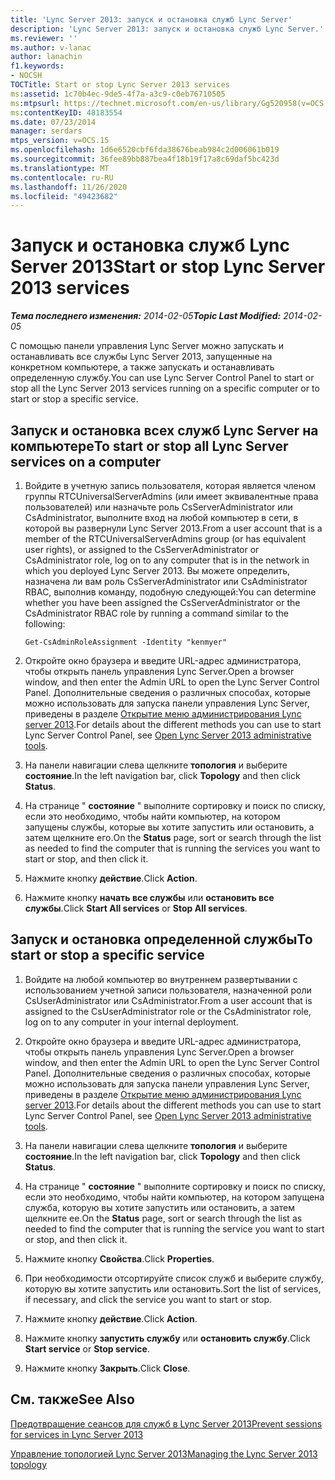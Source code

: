 ```yaml
---
title: 'Lync Server 2013: запуск и остановка служб Lync Server'
description: 'Lync Server 2013: запуск и остановка служб Lync Server.'
ms.reviewer: ''
ms.author: v-lanac
author: lanachin
f1.keywords:
- NOCSH
TOCTitle: Start or stop Lync Server 2013 services
ms:assetid: 1c70b4ec-9de5-4f7a-a3c9-c0eb76710505
ms:mtpsurl: https://technet.microsoft.com/en-us/library/Gg520958(v=OCS.15)
ms:contentKeyID: 48183554
ms.date: 07/23/2014
manager: serdars
mtps_version: v=OCS.15
ms.openlocfilehash: 1d6e6520cbf6fda38676beab984c2d006061b019
ms.sourcegitcommit: 36fee89bb887bea4f18b19f17a8c69daf5bc423d
ms.translationtype: MT
ms.contentlocale: ru-RU
ms.lasthandoff: 11/26/2020
ms.locfileid: "49423682"
---
```

# <a name="start-or-stop-lync-server-2013-services"></a><span data-ttu-id="09c27-103">Запуск и остановка служб Lync Server 2013</span><span class="sxs-lookup"><span data-stu-id="09c27-103">Start or stop Lync Server 2013 services</span></span>

<div data-xmlns="http://www.w3.org/1999/xhtml">

<div class="topic" data-xmlns="http://www.w3.org/1999/xhtml" data-msxsl="urn:schemas-microsoft-com:xslt" data-cs="https://msdn.microsoft.com/">

<div data-asp="https://msdn2.microsoft.com/asp">



</div>

<div id="mainSection">

<div id="mainBody"><span data-ttu-id="09c27-104">

<span> </span></span><span class="sxs-lookup"><span data-stu-id="09c27-104">

<span> </span></span></span>

<span data-ttu-id="09c27-105">_**Тема последнего изменения:** 2014-02-05_</span><span class="sxs-lookup"><span data-stu-id="09c27-105">_**Topic Last Modified:** 2014-02-05_</span></span>

<span data-ttu-id="09c27-106">С помощью панели управления Lync Server можно запускать и останавливать все службы Lync Server 2013, запущенные на конкретном компьютере, а также запускать и останавливать определенную службу.</span><span class="sxs-lookup"><span data-stu-id="09c27-106">You can use Lync Server Control Panel to start or stop all the Lync Server 2013 services running on a specific computer or to start or stop a specific service.</span></span>

<div>

## <a name="to-start-or-stop-all-lync-server-services-on-a-computer"></a><span data-ttu-id="09c27-107">Запуск и остановка всех служб Lync Server на компьютере</span><span class="sxs-lookup"><span data-stu-id="09c27-107">To start or stop all Lync Server services on a computer</span></span>

1.  <span data-ttu-id="09c27-108">Войдите в учетную запись пользователя, которая является членом группы RTCUniversalServerAdmins (или имеет эквивалентные права пользователей) или назначьте роль CsServerAdministrator или CsAdministrator, выполните вход на любой компьютер в сети, в которой вы развернули Lync Server 2013.</span><span class="sxs-lookup"><span data-stu-id="09c27-108">From a user account that is a member of the RTCUniversalServerAdmins group (or has equivalent user rights), or assigned to the CsServerAdministrator or CsAdministrator role, log on to any computer that is in the network in which you deployed Lync Server 2013.</span></span> <span data-ttu-id="09c27-109">Вы можете определить, назначена ли вам роль CsServerAdministrator или CsAdministrator RBAC, выполнив команду, подобную следующей:</span><span class="sxs-lookup"><span data-stu-id="09c27-109">You can determine whether you have been assigned the CsServerAdministrator or the CsAdministrator RBAC role by running a command similar to the following:</span></span>
    
        Get-CsAdminRoleAssignment -Identity "kenmyer"

2.  <span data-ttu-id="09c27-110">Откройте окно браузера и введите URL-адрес администратора, чтобы открыть панель управления Lync Server.</span><span class="sxs-lookup"><span data-stu-id="09c27-110">Open a browser window, and then enter the Admin URL to open the Lync Server Control Panel.</span></span> <span data-ttu-id="09c27-111">Дополнительные сведения о различных способах, которые можно использовать для запуска панели управления Lync Server, приведены в разделе [Открытие меню администрирования Lync server 2013](lync-server-2013-open-lync-server-administrative-tools.md).</span><span class="sxs-lookup"><span data-stu-id="09c27-111">For details about the different methods you can use to start Lync Server Control Panel, see [Open Lync Server 2013 administrative tools](lync-server-2013-open-lync-server-administrative-tools.md).</span></span>

3.  <span data-ttu-id="09c27-112">На панели навигации слева щелкните **топология** и выберите **состояние**.</span><span class="sxs-lookup"><span data-stu-id="09c27-112">In the left navigation bar, click **Topology** and then click **Status**.</span></span>

4.  <span data-ttu-id="09c27-113">На странице " **состояние** " выполните сортировку и поиск по списку, если это необходимо, чтобы найти компьютер, на котором запущены службы, которые вы хотите запустить или остановить, а затем щелкните его.</span><span class="sxs-lookup"><span data-stu-id="09c27-113">On the **Status** page, sort or search through the list as needed to find the computer that is running the services you want to start or stop, and then click it.</span></span>

5.  <span data-ttu-id="09c27-114">Нажмите кнопку **действие**.</span><span class="sxs-lookup"><span data-stu-id="09c27-114">Click **Action**.</span></span>

6.  <span data-ttu-id="09c27-115">Нажмите кнопку **начать все службы** или **остановить все службы**.</span><span class="sxs-lookup"><span data-stu-id="09c27-115">Click **Start All services** or **Stop All services**.</span></span>

</div>

<div>

## <a name="to-start-or-stop-a-specific-service"></a><span data-ttu-id="09c27-116">Запуск и остановка определенной службы</span><span class="sxs-lookup"><span data-stu-id="09c27-116">To start or stop a specific service</span></span>

1.  <span data-ttu-id="09c27-117">Войдите на любой компьютер во внутреннем развертывании с использованием учетной записи пользователя, назначенной роли CsUserAdministrator или CsAdministrator.</span><span class="sxs-lookup"><span data-stu-id="09c27-117">From a user account that is assigned to the CsUserAdministrator role or the CsAdministrator role, log on to any computer in your internal deployment.</span></span>

2.  <span data-ttu-id="09c27-118">Откройте окно браузера и введите URL-адрес администратора, чтобы открыть панель управления Lync Server.</span><span class="sxs-lookup"><span data-stu-id="09c27-118">Open a browser window, and then enter the Admin URL to open the Lync Server Control Panel.</span></span> <span data-ttu-id="09c27-119">Дополнительные сведения о различных способах, которые можно использовать для запуска панели управления Lync Server, приведены в разделе [Открытие меню администрирования Lync server 2013](lync-server-2013-open-lync-server-administrative-tools.md).</span><span class="sxs-lookup"><span data-stu-id="09c27-119">For details about the different methods you can use to start Lync Server Control Panel, see [Open Lync Server 2013 administrative tools](lync-server-2013-open-lync-server-administrative-tools.md).</span></span>

3.  <span data-ttu-id="09c27-120">На панели навигации слева щелкните **топология** и выберите **состояние**.</span><span class="sxs-lookup"><span data-stu-id="09c27-120">In the left navigation bar, click **Topology** and then click **Status**.</span></span>

4.  <span data-ttu-id="09c27-121">На странице " **состояние** " выполните сортировку и поиск по списку, если это необходимо, чтобы найти компьютер, на котором запущена служба, которую вы хотите запустить или остановить, а затем щелкните ее.</span><span class="sxs-lookup"><span data-stu-id="09c27-121">On the **Status** page, sort or search through the list as needed to find the computer that is running the service you want to start or stop, and then click it.</span></span>

5.  <span data-ttu-id="09c27-122">Нажмите кнопку **Свойства**.</span><span class="sxs-lookup"><span data-stu-id="09c27-122">Click **Properties**.</span></span>

6.  <span data-ttu-id="09c27-123">При необходимости отсортируйте список служб и выберите службу, которую вы хотите запустить или остановить.</span><span class="sxs-lookup"><span data-stu-id="09c27-123">Sort the list of services, if necessary, and click the service you want to start or stop.</span></span>

7.  <span data-ttu-id="09c27-124">Нажмите кнопку **действие**.</span><span class="sxs-lookup"><span data-stu-id="09c27-124">Click **Action**.</span></span>

8.  <span data-ttu-id="09c27-125">Нажмите кнопку **запустить службу** или **остановить службу**.</span><span class="sxs-lookup"><span data-stu-id="09c27-125">Click **Start service** or **Stop service**.</span></span>

9.  <span data-ttu-id="09c27-126">Нажмите кнопку **Закрыть**.</span><span class="sxs-lookup"><span data-stu-id="09c27-126">Click **Close**.</span></span>

</div>

<div>

## <a name="see-also"></a><span data-ttu-id="09c27-127">См. также</span><span class="sxs-lookup"><span data-stu-id="09c27-127">See Also</span></span>


[<span data-ttu-id="09c27-128">Предотвращение сеансов для служб в Lync Server 2013</span><span class="sxs-lookup"><span data-stu-id="09c27-128">Prevent sessions for services in Lync Server 2013</span></span>](lync-server-2013-prevent-sessions-for-services.md)  


[<span data-ttu-id="09c27-129">Управление топологией Lync Server 2013</span><span class="sxs-lookup"><span data-stu-id="09c27-129">Managing the Lync Server 2013 topology</span></span>](lync-server-2013-managing-the-lync-server-topology.md)  
  

<span data-ttu-id="09c27-130"></div>

</div>

<span> </span>

</div>

</div>

</span><span class="sxs-lookup"><span data-stu-id="09c27-130"></div>

</div>

<span> </span>

</div>

</div>

</span></span></div>

